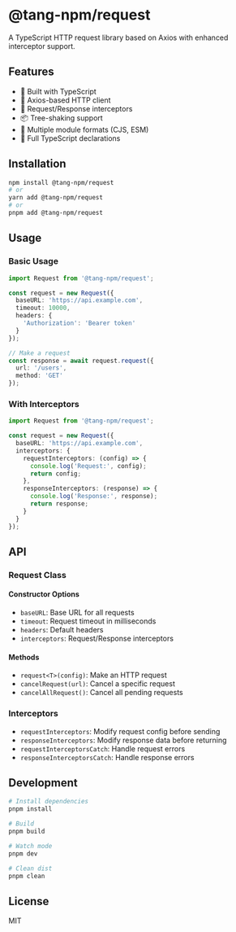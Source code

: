 # @tang-npm/request

A TypeScript HTTP request library based on Axios with enhanced interceptor support.

## Features

- 🚀 Built with TypeScript
- 🔧 Axios-based HTTP client
- 🎯 Request/Response interceptors
- 📦 Tree-shaking support
- 🎨 Multiple module formats (CJS, ESM)
- 📝 Full TypeScript declarations

## Installation

```bash
npm install @tang-npm/request
# or
yarn add @tang-npm/request
# or
pnpm add @tang-npm/request
```

## Usage

### Basic Usage

```typescript
import Request from '@tang-npm/request';

const request = new Request({
  baseURL: 'https://api.example.com',
  timeout: 10000,
  headers: {
    'Authorization': 'Bearer token'
  }
});

// Make a request
const response = await request.request({
  url: '/users',
  method: 'GET'
});
```

### With Interceptors

```typescript
import Request from '@tang-npm/request';

const request = new Request({
  baseURL: 'https://api.example.com',
  interceptors: {
    requestInterceptors: (config) => {
      console.log('Request:', config);
      return config;
    },
    responseInterceptors: (response) => {
      console.log('Response:', response);
      return response;
    }
  }
});
```

## API

### Request Class

#### Constructor Options

- `baseURL`: Base URL for all requests
- `timeout`: Request timeout in milliseconds
- `headers`: Default headers
- `interceptors`: Request/Response interceptors

#### Methods

- `request<T>(config)`: Make an HTTP request
- `cancelRequest(url)`: Cancel a specific request
- `cancelAllRequest()`: Cancel all pending requests

### Interceptors

- `requestInterceptors`: Modify request config before sending
- `responseInterceptors`: Modify response data before returning
- `requestInterceptorsCatch`: Handle request errors
- `responseInterceptorsCatch`: Handle response errors

## Development

```bash
# Install dependencies
pnpm install

# Build
pnpm build

# Watch mode
pnpm dev

# Clean dist
pnpm clean
```

## License

MIT 